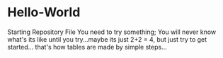 # Hello-World
Starting Repository File
You need to try something; You will never know what's its like until you try...maybe its just 2+2 = 4, 
but just try to get started... that's how tables are made by simple steps...
